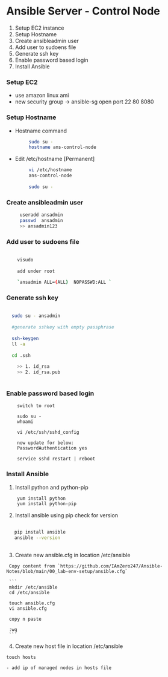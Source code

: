 # Ansible Server - Control Node

 1. Setup EC2 instance
 2. Setup Hostname
 3. Create ansibleadmin user
 4. Add user to sudoens file
 5. Generate ssh key
 6. Enable password based login
 7. Install Ansible
 
 
 
 
 ### Setup EC2 
    
      
- use amazon linux ami
- new security group -> ansible-sg
                open port  22
                           80
                           8080
                           
 ### Setup Hostname
    
- Hostname command
      
   ```sh
		sudo su - 
		hostname ans-control-node
   ``` 
    
- Edit /etc/hostname [Permanent]
    
   ```sh
        vi /etc/hostname
        ans-control-node
        
        sudo su -
   ```

 ### Create ansibleadmin user
 
   ```sh
		useradd ansadmin
		passwd  ansadmin
		>> ansadmin123
   ```
 
 ### Add user to sudoens file
   
   ```sh
      
	   visudo 
	   
	   add under root
	   
	   `ansadmin ALL=(ALL)	NOPASSWD:ALL `
   
   ```
   
 ### Generate ssh key
   
   ```sh
     
     sudo su - ansadmin 
	
     #generate sshkey with empty passphrase
	
     ssh-keygen
     ll -a
	
     cd .ssh
	
       >> 1. id_rsa
       >> 2. id_rsa.pub
	
   ```
    
### Enable password based login   


  ```
      switch to root 
    
      sudo su - 
      whoami
    
      vi /etc/ssh/sshd_config
    
      now update for below:
      PasswordAuthentication yes
    
      service sshd restart | reboot
   ```
 
 ### Install Ansible
 
   1. Install python and python-pip
   
   ```sh
       yum install python
       yum install python-pip
   ```
   
   2. Install ansible using pip check for version
     
   ```sh
     
      pip install ansible
      ansible --version
     
   ```
   
   3. Create new ansible.cfg in location /etc/ansible 

     Copy content from `https://github.com/IAmZero247/Ansible-Notes/blob/main/00_lab-env-setup/ansible.cfg`
     
     ```
     mkdir /etc/ansible
     cd /etc/ansible
     
     touch ansible.cfg 
     vi ansible.cfg
     
     copy n paste 
     
     :wq
     ```
    
   4. Create new host file in location /etc/ansible
   
   ```
   touch hosts
   ```
   
    - add ip of managed nodes in hosts file
